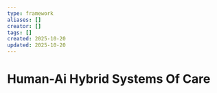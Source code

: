 ```yaml
---
type: framework
aliases: []
creator: []
tags: []
created: 2025-10-20
updated: 2025-10-20
---
```


# Human-Ai Hybrid Systems Of Care


